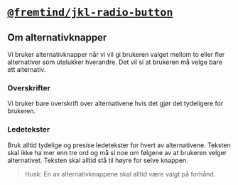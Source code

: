 # [`@fremtind/jkl-radio-button`](https://fremtind.github.io/jokul/components/radiobutton/)

## Om alternativknapper

Vi bruker alternativknapper når vi vil gi brukeren valget mellom to eller fler alternativer som utelukker hverandre. Det vil si at brukeren må velge bare ett alternativ.

### Overskrifter

Vi bruker bare overskrift over alternativene hvis det gjør det tydeligere for brukeren.

### Ledetekster

Bruk alltid tydelige og presise ledetekster for hvert av alternativene. Teksten skal ikke ha mer enn tre ord og må si noe om følgene av at brukeren velger alternativet.
Teksten skal alltid stå til høyre for selve knappen.

> Husk: En av alternativknappene skal alltid være valgt på forhånd.
